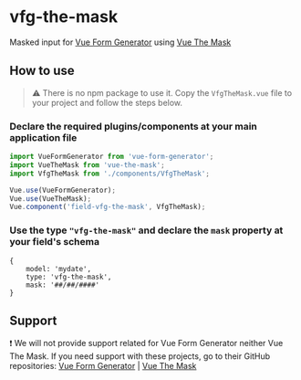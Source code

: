 # vfg-the-mask
Masked input for [Vue Form Generator](https://github.com/vue-generators) using [Vue The Mask](https://vuejs-tips.github.io/vue-the-mask/)

## How to use

> ⚠ There is no npm package to use it. Copy the `VfgTheMask.vue` file to your project and follow the steps below.

### Declare the required plugins/components at your main application file

```javascript
import VueFormGenerator from 'vue-form-generator';
import VueTheMask from 'vue-the-mask';
import VfgTheMask from './components/VfgTheMask';

Vue.use(VueFormGenerator);
Vue.use(VueTheMask);
Vue.component('field-vfg-the-mask', VfgTheMask);
```

### Use the type `"vfg-the-mask"` and declare the `mask` property at your field's schema

```
{
    model: 'mydate',
    type: 'vfg-the-mask',
    mask: '##/##/####'
}
```

## Support

❗ We will not provide support related for Vue Form Generator neither Vue The Mask. If you need support with these projects, go to their GitHub repositories: [Vue Form Generator](https://github.com/vue-generators) | [Vue The Mask](https://vuejs-tips.github.io/vue-the-mask/)
